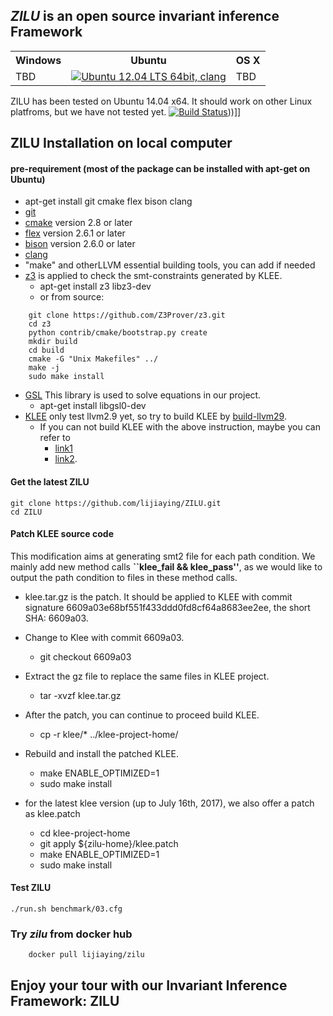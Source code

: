 ## *ZILU* is an open source invariant inference Framework

<table>
	<tr>
		<th>Windows</th><th>Ubuntu</th><th>OS X</th>
	</tr>
		<td>TBD</td>
		<td><a href="https://travis-ci.org/lijiaying/ZILU"><img src="https://travis-ci.org/lijiaying/ZILU.svg?branch=master" title="Ubuntu 12.04 LTS 64bit, clang"/></a></td>
		<td>TBD</td>
	</tr>
</table>

ZILU has been tested on Ubuntu 14.04 x64. It should work on other Linux platfroms, but we have not tested yet.
[![Build Status](https://travis-ci.org/lijiaying/ZILU.svg?branch=master)](https://travis-ci.org/lijiaying/ZILU)))]]

## ZILU Installation on local computer
#### pre-requirement (most of the package can be installed with apt-get on Ubuntu)
- apt-get install git cmake flex bison clang
- [git](https://git-scm.com/downloads)
- [cmake](https://cmake.org/) version 2.8 or later
- [flex](https://github.com/westes/flex) version 2.6.1 or later
- [bison](https://www.gnu.org/software/bison/) version 2.6.0 or later
- [clang](http://clang.llvm.org/get_started.html)
- "make" and otherLLVM essential building tools, you can add if needed
- [z3](https://github.com/Z3Prover/z3) is applied to check the smt-constraints generated by KLEE.
	- apt-get install z3 libz3-dev
	- or from source:
```
	git clone https://github.com/Z3Prover/z3.git
	cd z3
	python contrib/cmake/bootstrap.py create
	mkdir build
	cd build
	cmake -G "Unix Makefiles" ../
	make -j
	sudo make install
```
- [GSL](http://www.gnu.org/software/gsl/) This library is used to solve equations in our project. 
	- apt-get install libgsl0-dev
- [KLEE](https://klee.github.io/) only test llvm2.9 yet, so try to build KLEE by [build-llvm29](http://klee.github.io/build-llvm29/). 
	- If you can not build KLEE with the above instruction, maybe you can refer to 
		- [link1](http://blog.opensecurityresearch.com/2014/07)
		- [link2](http://klee-dev.keeda.stanford.narkive.com/RqzseDmo/problems-when-compiling-klee-runtime).


#### Get the latest ZILU
```
git clone https://github.com/lijiaying/ZILU.git
cd ZILU
```

#### Patch KLEE source code
This modification aims at generating smt2 file for each path condition.
We mainly add new method calls **``klee_fail && klee_pass''**, as we would like to output the path condition to files in these method calls.

- klee.tar.gz is the patch. It should be applied to KLEE with commit signature 6609a03e68bf551f433ddd0fd8cf64a8683ee2ee, the short SHA: 6609a03.
- Change to Klee with commit 6609a03. 
	- git checkout 6609a03
- Extract the gz file to replace the same files in KLEE project.
	- tar -xvzf klee.tar.gz
- After the patch, you can continue to proceed build KLEE. 
	- cp -r klee/\* ../klee-project-home/
- Rebuild and install the patched KLEE. 
	- make ENABLE\_OPTIMIZED=1
	- sudo make install

- for the latest klee version (up to July 16th, 2017), we also offer a patch as klee.patch
	- cd klee-project-home
	- git apply ${zilu-home}/klee.patch
	- make ENABLE_OPTIMIZED=1
	- sudo make install


#### Test ZILU
```
./run.sh benchmark/03.cfg
```

### Try *zilu* from docker hub
```
	docker pull lijiaying/zilu
```

## Enjoy your tour with our Invariant Inference Framework: ZILU
